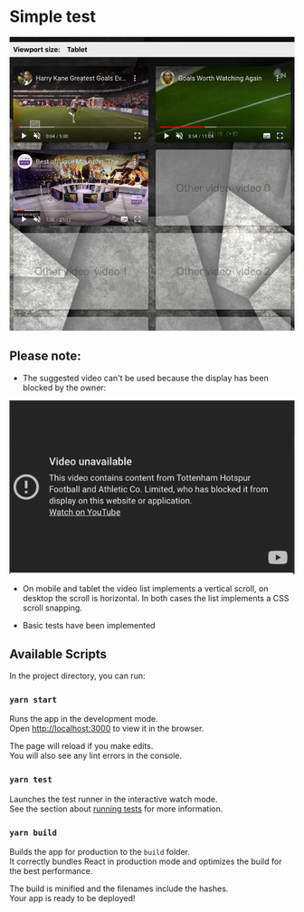 # Simple test
<div align='center'>
  <img src='./screenshots/tablet.png'  />
</div>



## Please note:

- The suggested video can't be used because the display has been blocked by the owner:
<div align='center'>
  <img src='./screenshots/error.png'  />
</div>

- On mobile and tablet the video list implements a vertical scroll, on desktop the scroll is horizontal. In both cases the list implements a CSS scroll snapping.

- Basic tests have been implemented


## Available Scripts

In the project directory, you can run:

### `yarn start`

Runs the app in the development mode.\
Open [http://localhost:3000](http://localhost:3000) to view it in the browser.

The page will reload if you make edits.\
You will also see any lint errors in the console.

### `yarn test`

Launches the test runner in the interactive watch mode.\
See the section about [running tests](https://facebook.github.io/create-react-app/docs/running-tests) for more information.

### `yarn build`

Builds the app for production to the `build` folder.\
It correctly bundles React in production mode and optimizes the build for the best performance.

The build is minified and the filenames include the hashes.\
Your app is ready to be deployed!
